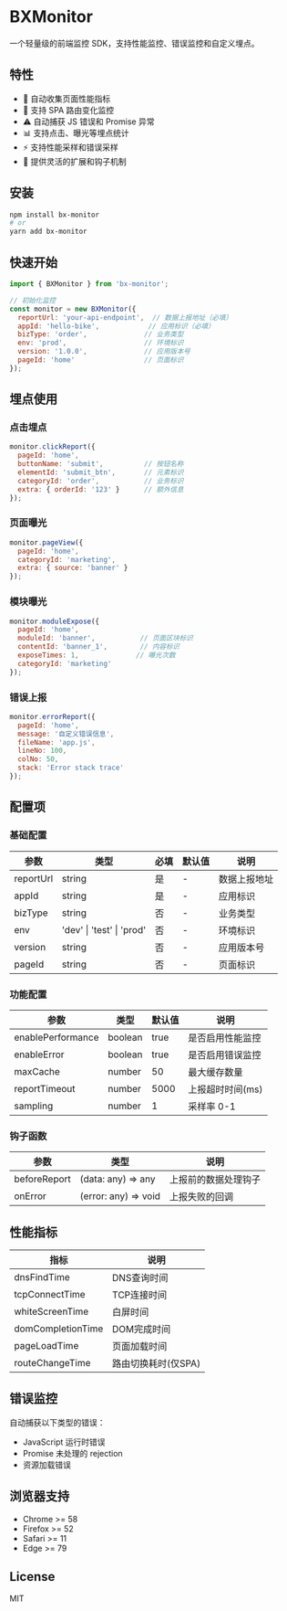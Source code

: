 # BXMonitor

一个轻量级的前端监控 SDK，支持性能监控、错误监控和自定义埋点。

## 特性
- 🚀 自动收集页面性能指标
- 🔄 支持 SPA 路由变化监控
- ⚠️ 自动捕获 JS 错误和 Promise 异常
- 📊 支持点击、曝光等埋点统计
- ⚡ 支持性能采样和错误采样
- 🔌 提供灵活的扩展和钩子机制

## 安装 
```bash
npm install bx-monitor
# or
yarn add bx-monitor
```

## 快速开始

```javascript
import { BXMonitor } from 'bx-monitor';

// 初始化监控
const monitor = new BXMonitor({
  reportUrl: 'your-api-endpoint',  // 数据上报地址（必填）
  appId: 'hello-bike',            // 应用标识（必填）
  bizType: 'order',              // 业务类型
  env: 'prod',                   // 环境标识
  version: '1.0.0',              // 应用版本号
  pageId: 'home'                 // 页面标识
});
```

## 埋点使用

### 点击埋点
```javascript
monitor.clickReport({
  pageId: 'home',
  buttonName: 'submit',          // 按钮名称
  elementId: 'submit_btn',       // 元素标识
  categoryId: 'order',           // 业务标识
  extra: { orderId: '123' }      // 额外信息
});
```

### 页面曝光
```javascript
monitor.pageView({
  pageId: 'home',
  categoryId: 'marketing',
  extra: { source: 'banner' }
});
```

### 模块曝光
```javascript
monitor.moduleExpose({
  pageId: 'home',
  moduleId: 'banner',           // 页面区块标识
  contentId: 'banner_1',        // 内容标识
  exposeTimes: 1,              // 曝光次数
  categoryId: 'marketing'
});
```

### 错误上报
```javascript
monitor.errorReport({
  pageId: 'home',
  message: '自定义错误信息',
  fileName: 'app.js',
  lineNo: 100,
  colNo: 50,
  stack: 'Error stack trace'
});
```

## 配置项

### 基础配置
| 参数 | 类型 | 必填 | 默认值 | 说明 |
| --- | --- | --- | --- | --- |
| reportUrl | string | 是 | - | 数据上报地址 |
| appId | string | 是 | - | 应用标识 |
| bizType | string | 否 | - | 业务类型 |
| env | 'dev' \| 'test' \| 'prod' | 否 | - | 环境标识 |
| version | string | 否 | - | 应用版本号 |
| pageId | string | 否 | - | 页面标识 |

### 功能配置
| 参数 | 类型 | 默认值 | 说明 |
| --- | --- | --- | --- |
| enablePerformance | boolean | true | 是否启用性能监控 |
| enableError | boolean | true | 是否启用错误监控 |
| maxCache | number | 50 | 最大缓存数量 |
| reportTimeout | number | 5000 | 上报超时时间(ms) |
| sampling | number | 1 | 采样率 0-1 |

### 钩子函数
| 参数 | 类型 | 说明 |
| --- | --- | --- |
| beforeReport | (data: any) => any | 上报前的数据处理钩子 |
| onError | (error: any) => void | 上报失败的回调 |

## 性能指标

| 指标 | 说明 |
| --- | --- |
| dnsFindTime | DNS查询时间 |
| tcpConnectTime | TCP连接时间 |
| whiteScreenTime | 白屏时间 |
| domCompletionTime | DOM完成时间 |
| pageLoadTime | 页面加载时间 |
| routeChangeTime | 路由切换耗时(仅SPA) |

## 错误监控

自动捕获以下类型的错误：
- JavaScript 运行时错误
- Promise 未处理的 rejection
- 资源加载错误

## 浏览器支持

- Chrome >= 58
- Firefox >= 52
- Safari >= 11
- Edge >= 79

## License

MIT 